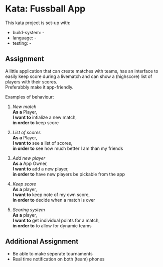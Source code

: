# Kata: Fussball App

This kata project is set-up with:
- build-system: -
- language:     -
- testing:      -

## Assignment

A little application that can create matches with teams, has an interface to easily keep score during a livematch and can show a (highscore) list of players with their scores.  
Preferabbly make it app-friendly.

Examples of behaviour:

1. *New match*  
**As a** Player,  
**I want to** intialize a new match,  
**in order to** keep score  

2. *List of scores*  
**As a** Player,  
**I want to** see a list of scores,  
**in order to** see how much better I am than my friends  

3. *Add new player*  
**As a** App Owner,  
**I want to** add a new player,  
**in order to** have new players be pickable from the app  

4. *Keep score*  
**As a** player,  
**I want to** keep note of my own score,  
**in order to** decide when a match is over  

5. *Scoring system*  
**As a** player,  
**I want to** get individual points for a match,  
**in order to** to allow for dynamic teams  

## Additional Assignment
- Be able to make seperate tournaments
- Real time notification on both (team) phones 

<!-- Important! Add empty line for *nix! -->

